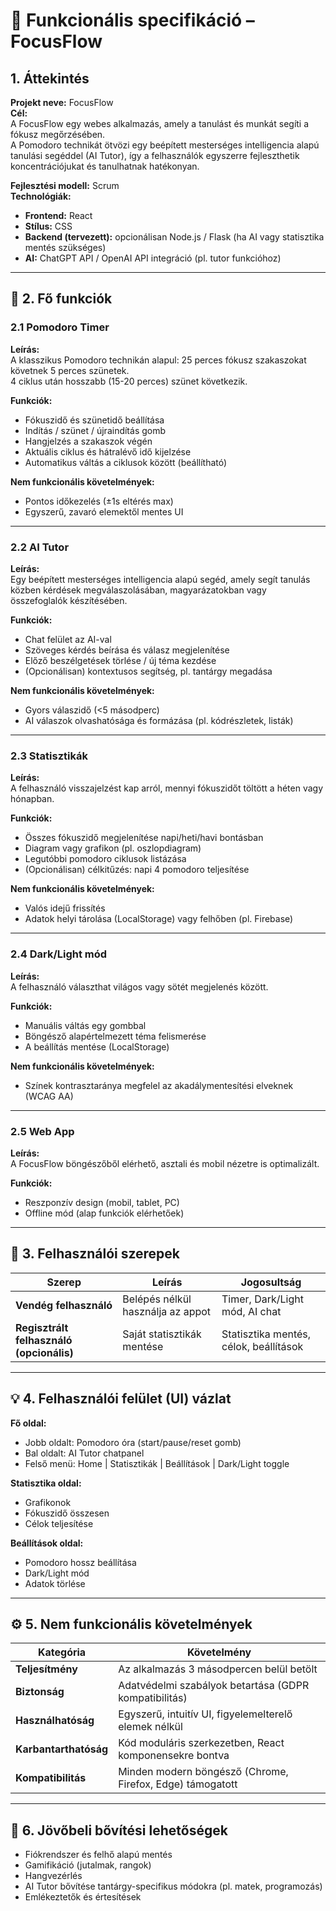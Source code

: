 # 🧭 Funkcionális specifikáció – FocusFlow

## 1. Áttekintés

**Projekt neve:** FocusFlow  
**Cél:**  
A FocusFlow egy webes alkalmazás, amely a tanulást és munkát segíti a fókusz megőrzésében.  
A Pomodoro technikát ötvözi egy beépített mesterséges intelligencia alapú tanulási segéddel (AI Tutor), így a felhasználók egyszerre fejleszthetik koncentrációjukat és tanulhatnak hatékonyan.

**Fejlesztési modell:** Scrum  
**Technológiák:**
- **Frontend:** React  
- **Stílus:** CSS  
- **Backend (tervezett):** opcionálisan Node.js / Flask (ha AI vagy statisztika mentés szükséges)  
- **AI:** ChatGPT API / OpenAI API integráció (pl. tutor funkcióhoz)

---

## 🎯 2. Fő funkciók

### 2.1 Pomodoro Timer
**Leírás:**  
A klasszikus Pomodoro technikán alapul: 25 perces fókusz szakaszokat követnek 5 perces szünetek.  
4 ciklus után hosszabb (15-20 perces) szünet következik.

**Funkciók:**
- Fókuszidő és szünetidő beállítása  
- Indítás / szünet / újraindítás gomb  
- Hangjelzés a szakaszok végén  
- Aktuális ciklus és hátralévő idő kijelzése  
- Automatikus váltás a ciklusok között (beállítható)

**Nem funkcionális követelmények:**
- Pontos időkezelés (±1s eltérés max)  
- Egyszerű, zavaró elemektől mentes UI

---

### 2.2 AI Tutor
**Leírás:**  
Egy beépített mesterséges intelligencia alapú segéd, amely segít tanulás közben kérdések megválaszolásában, magyarázatokban vagy összefoglalók készítésében.

**Funkciók:**
- Chat felület az AI-val  
- Szöveges kérdés beírása és válasz megjelenítése  
- Előző beszélgetések törlése / új téma kezdése  
- (Opcionálisan) kontextusos segítség, pl. tantárgy megadása

**Nem funkcionális követelmények:**
- Gyors válaszidő (<5 másodperc)  
- AI válaszok olvashatósága és formázása (pl. kódrészletek, listák)

---

### 2.3 Statisztikák
**Leírás:**  
A felhasználó visszajelzést kap arról, mennyi fókuszidőt töltött a héten vagy hónapban.

**Funkciók:**
- Összes fókuszidő megjelenítése napi/heti/havi bontásban  
- Diagram vagy grafikon (pl. oszlopdiagram)  
- Legutóbbi pomodoro ciklusok listázása  
- (Opcionálisan) célkitűzés: napi 4 pomodoro teljesítése

**Nem funkcionális követelmények:**
- Valós idejű frissítés  
- Adatok helyi tárolása (LocalStorage) vagy felhőben (pl. Firebase)

---

### 2.4 Dark/Light mód
**Leírás:**  
A felhasználó választhat világos vagy sötét megjelenés között.

**Funkciók:**
- Manuális váltás egy gombbal  
- Böngésző alapértelmezett téma felismerése  
- A beállítás mentése (LocalStorage)

**Nem funkcionális követelmények:**
- Színek kontrasztaránya megfelel az akadálymentesítési elveknek (WCAG AA)

---

### 2.5 Web App
**Leírás:**  
A FocusFlow böngészőből elérhető, asztali és mobil nézetre is optimalizált.

**Funkciók:**
- Reszponzív design (mobil, tablet, PC)   
- Offline mód (alap funkciók elérhetőek)

---

## 🧩 3. Felhasználói szerepek

| Szerep | Leírás | Jogosultság |
|--------|--------|--------------|
| **Vendég felhasználó** | Belépés nélkül használja az appot | Timer, Dark/Light mód, AI chat |
| **Regisztrált felhasználó (opcionális)** | Saját statisztikák mentése | Statisztika mentés, célok, beállítások |

---

## 💡 4. Felhasználói felület (UI) vázlat

**Fő oldal:**
- Jobb oldalt: Pomodoro óra (start/pause/reset gomb)  
- Bal oldalt: AI Tutor chatpanel  
- Felső menü: Home | Statisztikák | Beállítások | Dark/Light toggle  

**Statisztika oldal:**
- Grafikonok  
- Fókuszidő összesen  
- Célok teljesítése  

**Beállítások oldal:**
- Pomodoro hossz beállítása  
- Dark/Light mód  
- Adatok törlése

---

## ⚙️ 5. Nem funkcionális követelmények

| Kategória | Követelmény |
|------------|-------------|
| **Teljesítmény** | Az alkalmazás 3 másodpercen belül betölt |
| **Biztonság** | Adatvédelmi szabályok betartása (GDPR kompatibilitás) |
| **Használhatóság** | Egyszerű, intuitív UI, figyelemelterelő elemek nélkül |
| **Karbantarthatóság** | Kód moduláris szerkezetben, React komponensekre bontva |
| **Kompatibilitás** | Minden modern böngésző (Chrome, Firefox, Edge) támogatott |

---

## 🧠 6. Jövőbeli bővítési lehetőségek

- Fiókrendszer és felhő alapú mentés  
- Gamifikáció (jutalmak, rangok)  
- Hangvezérlés  
- AI Tutor bővítése tantárgy-specifikus módokra (pl. matek, programozás)  
- Emlékeztetők és értesítések

